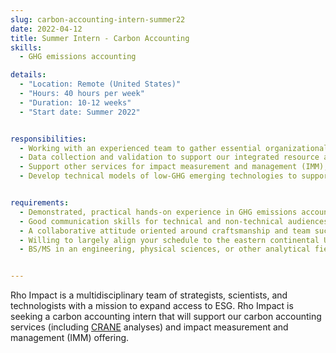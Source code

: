 ```yaml
---
slug: carbon-accounting-intern-summer22
date: 2022-04-12
title: Summer Intern - Carbon Accounting
skills:
  - GHG emissions accounting

details:
  - "Location: Remote (United States)"
  - "Hours: 40 hours per week"
  - "Duration: 10-12 weeks"
  - "Start date: Summer 2022"


responsibilities:
  - Working with an experienced team to gather essential organizational and operational data for the purposes of greenhouse gas accounting and reporting, including Scope 1, 2, and 3
  - Data collection and validation to support our integrated resource accounting models (water, land, biodiversity)
  - Support other services for impact measurement and management (IMM), including development and instantiation of organizational input-output models
  - Develop technical models of low-GHG emerging technologies to support CRANE analyses


requirements:
  - Demonstrated, practical hands-on experience in GHG emissions accounting, with a strong understanding of the underlying theory
  - Good communication skills for technical and non-technical audiences
  - A collaborative attitude oriented around craftsmanship and team success
  - Willing to largely align your schedule to the eastern continental US time zone (EST)
  - BS/MS in an engineering, physical sciences, or other analytical field (environmental science, engineering, chemistry, statistics, applied math, computer science, etc) strongly preferred


---
```


Rho Impact is a multidisciplinary team of strategists, scientists, and technologists with a mission to expand access to ESG. Rho Impact is seeking a carbon accounting intern that will support our carbon accounting services (including <a class="text-blue-500 hover:text-blue-700 font-medium"  href="https://cranetool.org/" target="_blank" rel="noreferrer">CRANE</a> analyses) and impact measurement and management (IMM) offering.
